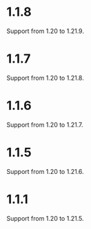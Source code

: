 # 1.1.8
Support from 1.20 to 1.21.9.

# 1.1.7
Support from 1.20 to 1.21.8.

# 1.1.6
Support from 1.20 to 1.21.7.

# 1.1.5
Support from 1.20 to 1.21.6.

# 1.1.1
Support from 1.20 to 1.21.5.